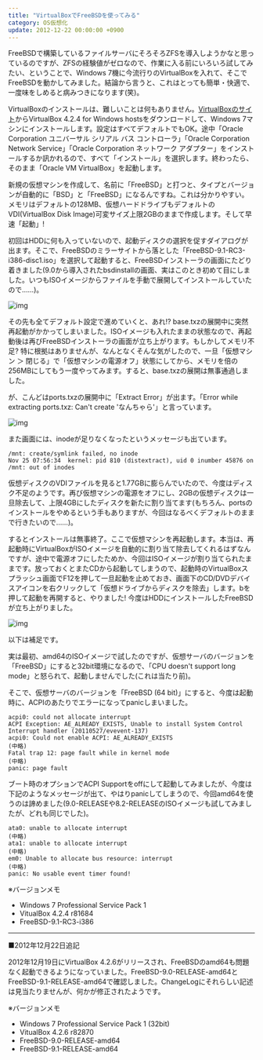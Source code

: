 ```yaml
---
title: "VirtualBoxでFreeBSDを使ってみる"
category: OS仮想化
update: 2012-12-22 00:00:00 +0900
---
```


FreeBSDで構築しているファイルサーバにそろそろZFSを導入しようかなと思っているのですが、ZFSの経験値がゼロなので、作業に入る前にいろいろ試してみたい、ということで、Windows 7機に今流行りのVirtualBoxを入れて、そこでFreeBSDを動かしてみました。結論から言うと、これはとっても簡単・快適で、一度味をしめると病みつきになります(笑)。

VirtualBoxのインストールは、難しいことは何もありません。[VirtualBoxのサイト](https://www.virtualbox.org/)からVirtualBox 4.2.4 for Windows hostsをダウンロードして、Windows 7マシンにインストールします。設定はすべてデフォルトでもOK。途中「Oracle Corporation ユニバーサル シリアル バス コントローラ」「Oracle Corporation Network Service」「Oracle Corporation ネットワーク アダプター」をインストールするか訊かれるので、すべて「インストール」を選択します。終わったら、そのまま「Oracle VM VirtualBox」を起動します。

新規の仮想マシンを作成して、名前に「FreeBSD」と打つと、タイプとバージョンが自動的に「BSD」と「FreeBSD」になるんですね。これは分かりやすい。メモリはデフォルトの128MB、仮想ハードドライブもデフォルトのVDI(VirtualBox Disk Image)可変サイズ上限2GBのままで作成します。そして早速「起動」!

初回はHDDに何も入っていないので、起動ディスクの選択を促すダイアログが出ます。そこで、FreeBSDのミラーサイトから落とした「FreeBSD-9.1-RC3-i386-disc1.iso」を選択して起動すると、FreeBSDインストーラの画面にたどり着きました(9.0から導入されたbsdinstallの画面、実はこのとき初めて目にしました。いつもISOイメージからファイルを手動で展開してインストールしていたので……)。

![img](img/20121125-001.png)

その先も全てデフォルト設定で進めていくと、あれ!? base.txzの展開中に突然再起動がかかってしまいました。ISOイメージも入れたままの状態なので、再起動後は再びFreeBSDインストーラの画面が立ち上がります。もしかしてメモリ不足? 特に根拠はありませんが、なんとなくそんな気がしたので、一旦「仮想マシン ＞ 閉じる」で「仮想マシンの電源オフ」状態にしてから、メモリを倍の256MBにしてもう一度やってみます。すると、base.txzの展開は無事通過しました。

が、こんどはports.txzの展開中に「Extract Error」が出ます。「Error while extracting ports.txz: Can't create 'なんちゃら'」と言っています。

![img](img/20121125-002.png)

また画面には、inodeが足りなくなったというメッセージも出ています。

    /mnt: create/symlink failed, no inode
    Nov 25 07:56:34  kernel: pid 810 (distextract), uid 0 inumber 45876 on /mnt: out of inodes

仮想ディスクのVDIファイルを見ると1.77GBに膨らんでいたので、今度はディスク不足のようです。再び仮想マシンの電源をオフにし、2GBの仮想ディスクは一旦除去して、上限4GBにしたディスクを新たに割り当てます(もちろん、portsのインストールをやめるという手もありますが、今回はなるべくデフォルトのままで行きたいので……)。

するとインストールは無事終了。ここで仮想マシンを再起動します。本当は、再起動時にVirtualBoxがISOイメージを自動的に割り当て除去してくれるはずなんですが、途中で電源オフにしたためか、今回はISOイメージが割り当てられたままです。放っておくとまたCDから起動してしまうので、起動時のVirtualBoxスプラッシュ画面でF12を押して一旦起動を止めておき、画面下のCD/DVDデバイスアイコンを右クリックして「仮想ドライブからディスクを除去」します。bを押して起動を再開すると、やりました! 今度はHDDにインストールしたFreeBSDが立ち上がりました。

![img](img/20121125-003.png)

以下は補足です。

実は最初、amd64のISOイメージで試したのですが、仮想サーバのバージョンを「FreeBSD」にすると32bit環境になるので、「CPU doesn't support long mode」と怒られて、起動しませんでした(これは当たり前)。

そこで、仮想サーバのバージョンを「FreeBSD (64 bit)」にすると、今度は起動時に、ACPIのあたりでエラーになってpanicしまいました。

    acpi0: could not allocate interrupt
    ACPI Exception: AE_ALREADY_EXISTS, Unable to install System Control Interrupt handler (20110527/evevent-137)
    acpi0: Could not enable ACPI: AE_ALREADY_EXISTS
    (中略)
    Fatal trap 12: page fault while in kernel mode
    (中略)
    panic: page fault

ブート時のオプションでACPI Supportをoffにして起動してみましたが、今度は下記のようなメッセージが出て、やはりpanicしてしまうので、今回amd64を使うのは諦めました(9.0-RELEASEや8.2-RELEASEのISOイメージも試してみましたが、どれも同じでした)。

    ata0: unable to allocate interrupt
    (中略)
    ata1: unable to allocate interrupt
    (中略)
    em0: Unable to allocate bus resource: interrupt
    (中略)
    panic: No usable event timer found!

※バージョンメモ

- Windows 7 Professional Service Pack 1
- VitualBox 4.2.4 r81684
- FreeBSD-9.1-RC3-i386

---
■2012年12月22日追記

2012年12月19日にVirtualBox 4.2.6がリリースされ、FreeBSDのamd64も問題なく起動できるようになっていました。FreeBSD-9.0-RELEASE-amd64とFreeBSD-9.1-RELEASE-amd64で確認しました。ChangeLogにそれらしい記述は見当たりませんが、何かが修正されたようです。

※バージョンメモ

- Windows 7 Professional Service Pack 1 (32bit)
- VitualBox 4.2.6 r82870
- FreeBSD-9.0-RELEASE-amd64
- FreeBSD-9.1-RELEASE-amd64

